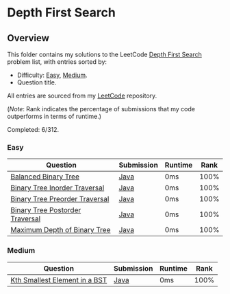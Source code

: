 # Depth First Search

## Overview
This folder contains my solutions to the LeetCode [Depth First Search](https://leetcode.com/problem-list/depth-first-search/) problem list,
with entries sorted by:
- Difficulty: [Easy](#easy), [Medium](#medium).
- Question title.

All entries are sourced from my [LeetCode](https://github.com/shumarb/leetcode) repository.

(*Note*: Rank indicates the percentage of submissions that my code outperforms in terms of runtime.)

Completed: 6/312.

### Easy
| Question                                                                                                      | Submission                                                                                               | Runtime | Rank |
|---------------------------------------------------------------------------------------------------------------|----------------------------------------------------------------------------------------------------------|---------|------|
| [Balanced Binary Tree](https://leetcode.com/problems/balanced-binary-tree/description/)                       | [Java](https://github.com/shumarb/leetcode/blob/main/submissions/java/BalancedBinaryTree.java)           | 0ms     | 100% |
| [Binary Tree Inorder Traversal](https://leetcode.com/problems/binary-tree-inorder-traversal/description/)     | [Java](https://github.com/shumarb/leetcode/blob/main/submissions/java/BinaryTreeInorderTraversal.java)   | 0ms     | 100% |
| [Binary Tree Preorder Traversal](https://leetcode.com/problems/binary-tree-preorder-traversal/description/)   | [Java](https://github.com/shumarb/leetcode/blob/main/submissions/java/BinaryTreePreorderTraversal.java)  | 0ms     | 100% |
| [Binary Tree Postorder Traversal](https://leetcode.com/problems/binary-tree-postorder-traversal/description/) | [Java](https://github.com/shumarb/leetcode/blob/main/submissions/java/BinaryTreePostorderTraversal.java) | 0ms     | 100% |
| [Maximum Depth of Binary Tree](https://leetcode.com/problems/maximum-depth-of-binary-tree/description/)       | [Java](https://github.com/shumarb/leetcode/blob/main/submissions/java/MaximumDepthOfBinaryTree.java)     | 0ms     | 100% |

### Medium
| Question                                                                                                  | Submission                                                                                           | Runtime | Rank |
|-----------------------------------------------------------------------------------------------------------|------------------------------------------------------------------------------------------------------|---------|------|
| [Kth Smallest Element in a BST](https://leetcode.com/problems/kth-smallest-element-in-a-bst/description/) | [Java](https://github.com/shumarb/leetcode/blob/main/submissions/java/KthSmallestElementInABST.java) | 0ms     | 100% |
